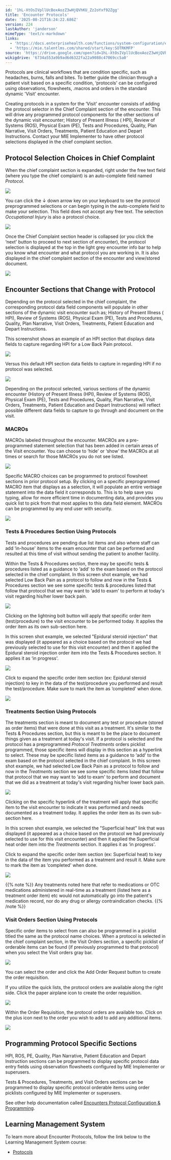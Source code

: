 ```yaml
---
id: '1hL-XtOsIVpllUcBoxAozZ3wHjQVhKU_Zz2oYxf92Zgg'
title: 'Encounter Protocols'
date: '2025-08-21T16:24:22.686Z'
version: 224
lastAuthor: 'janderson'
mimeType: 'text/x-markdown'
links:
  - 'https://docs.enterprisehealth.com/functions/system-configuration/encounters-protocol-configuration-and-programming/'
  - 'https://mie.talentlms.com/shared/start/key:SOTRKMFP'
source: 'https://drive.google.com/open?id=1hL-XtOsIVpllUcBoxAozZ3wHjQVhKU_Zz2oYxf92Zgg'
wikigdrive: '6734a553a9b9ad6d6322fa22a9088c47069cc5a0'
---
```

Protocols are clinical workflows that are condition specific, such as headaches, burns, falls and bites. To better guide the clinician through a patient visit based on a specific condition, ‘protocols' can be configured using observations, flowsheets, .macros and orders in the standard dynamic 'Visit' encounter.

Creating protocols in a system for the ‘Visit' encounter consists of adding the protocol selector in the Chief Complaint section of the encounter. This will drive any programmed protocol components for the other sections of the dynamic visit encounter; History of Present Illness ( HPI), Review of Systems (ROS), Physical Exam (PE), Tests and Procedures, Quality, Plan Narrative, Visit Orders, Treatments, Patient Education and Depart Instructions. Contact your MIE Implementer to have other protocol selections displayed in the chief complaint section.

## Protocol Selection Choices in Chief Complaint

When the chief complaint section is expanded, right under the free text field (where you type the chief complaint) is an auto-complete field named *Protocol*.

![](../encounter-protocols.assets/b95ad64fcbfcfa296ac7ef24cb8a606a.png)

You can click the ↓ down arrow key on your keyboard to see the protocol preprogrammed selections or can begin typing in the auto-complete field to make your selection. This field does not accept any free text. The selection *Occupational Injury* is also a protocol choice.

![](../encounter-protocols.assets/8d3d6e4f8e1e1db447868c5c74b65f10.png)

Once the Chief Complaint section header is collapsed (or you click the ‘next' button to proceed to next section of encounter), the protocol selection is displayed at the top in the light grey encounter info bar to help you know what encounter and what protocol you are working in. It is also displayed in the chief complaint section of the encounter and view/stored document.

![](../encounter-protocols.assets/6251190f2d798737e6f2f56e3be0e20c.png)

## Encounter Sections that Change with Protocol

Depending on the protocol selected in the chief complaint, the corresponding protocol data field components will populate in other sections of the dynamic visit encounter such as; History of Present Illness ( HPI), Review of Systems (ROS), Physical Exam (PE), Tests and Procedures, Quality, Plan Narrative, Visit Orders, Treatments, Patient Education and Depart Instructions.

This screenshot shows an example of an HPI section that displays data fields to capture regarding HPI for a Low Back Pain protocol.

![](../encounter-protocols.assets/cb19cbb3253aff98bc2b2d5397418d0b.png)

Versus this default HPI section data fields to capture in regarding HPI if no protocol was selected.

![](../encounter-protocols.assets/6289b745145331c8d1b1017eb0fdb15d.png)

Depending on the protocol selected, various sections of the dynamic encounter (History of Present Illness (HPI), Review of Systems (ROS), Physical Exam (PE), Tests and Procedures, Quality, Plan Narrative, Visit Orders, Treatments, Patient Education and Depart Instructions) will reflect possible different data fields to capture to go through and document on the visit.

### MACROs

MACROs labeled throughout the encounter. MACROs are a pre-programmed statement selection that has been added in certain areas of the Visit encounter. You can choose to ‘hide' or ‘show' the MACROs at all times or search for those MACROs you do not see listed.

![](../encounter-protocols.assets/ffe81bcf83cd1727c493cf27e787cc4d.png)

Specific MACRO choices can be programmed to protocol flowsheet sections in prior protocol setup. By clicking on a specific preprogrammed MACRO item that displays as a selection, it will populate an entire verbiage statement into the data field it corresponds to. This is to help save you typing, allow for more efficient time in documenting data, and provides you quick list to pick from that most applies to this data field element. MACROs can be programmed by any end user with security.

![](../encounter-protocols.assets/0ffb193947f5c05371ef048b856196a9.png)

### Tests & Procedures Section Using Protocols

Tests and procedures are pending due list items and also where staff can add ‘in-house' items to the exam encounter that can be performed and resulted at this time of visit without sending the patient to another facility.

Within the Tests & Procedures section, there may be specific tests & procedures listed as a guidance to ‘add' to the exam based on the protocol selected in the chief complaint. In this screen shot example, we had selected Low Back Pain as a protocol to follow and now in the Tests & Procedures section we see some specific tests & procedures listed that follow that protocol that we may want to ‘add to exam' to perform at today's visit regarding his/her lower back pain.

![](../encounter-protocols.assets/35f88d177c16d3e644d8bd94a95f1f60.png)

Clicking on the lightning bolt button will apply that specific order item (test/procedure) to the visit encounter to be performed today. It applies the order item as its own sub-section here.

In this screen shot example, we selected "Epidural steroid injection" that was displayed (it appeared as a choice based on the protocol we had previously selected to use for this visit encounter) and then it applied the Epidural steroid injection order item into the Tests & Procedures section. It applies it as ‘in progress'.

![](../encounter-protocols.assets/6ee87a787a9dc917c9336711c395fc60.png)

Click to expand the specific order item section (ex: Epidural steroid injection) to key in the data of the test/procedure you performed and result the test/procedure. Make sure to mark the item as ‘completed' when done.

![](../encounter-protocols.assets/d33b01c772a2976f157b65ab5be382e9.png)

### Treatments Section Using Protocols

The treatments section is meant to document any test or procedure (stored as order items) that were done at this visit as a treatment. It's similar to the Tests & Procedures section, but this is meant to be the place to document things given as a treatment at today's visit. If a protocol is selected and the protocol has a preprogrammed *Protocol Treatments* orders picklist programmed, those specific items will display in this section as a hyperlink to select. These may be specific listed items as a guidance to ‘add' to the exam based on the protocol selected in the chief complaint. In this screen shot example, we had selected Low Back Pain as a protocol to follow and now in the *Treatments* section we see some specific items listed that follow that protocol that we may want to ‘add to exam' to perform and document that we did as a treatment at today's visit regarding his/her lower back pain.

![](../encounter-protocols.assets/55a61df7584b0248ec245b5384f7a82f.png)

Clicking on the specific hyperlink of the treatment will apply that specific item to the visit encounter to indicate it was performed and needs documented as a treatment today. It applies the order item as its own sub-section here.

In this screen shot example, we selected the "Superficial heat" link that was displayed (it appeared as a choice based on the protocol we had previously selected to use for this visit encounter) and then it applied the Superficial heat order item into the *Treatments* section. It applies it as ‘in progress'.

Click to expand the specific order item section (ex: Superficial heat) to key in the data of the item you performed as a treatment and result it. Make sure to mark the item as ‘completed' when done.

![](../encounter-protocols.assets/e8941e4721fd6e327d0e2e669e9cee0b.png)

{{% note %}}
Any treatments noted here that refer to medications or OTC medications administered in real-time as a treatment (listed here as a treatment order item) etc would not automatically go into the patient's medication record, nor do any drug or allergy contraindication checks.
{{% /note %}}

### Visit Orders Section Using Protocols

Specific order items to select from can also be programmed in a picklist titled the same as the protocol name choices. When a protocol is selected in the chief complaint section, in the Visit Orders section, a specific picklist of orderable items can be found (if previously programmed to that protocol) when you select the Visit orders gray bar.

![](../encounter-protocols.assets/b6fb2b7d89732405232028fe9e30be27.png)

You can select the order and click the Add Order Request button to create the order requisition.

If you utilize the quick lists, the protocol orders are available along the right side. Click the paper airplane icon to create the order requisition.

![](../encounter-protocols.assets/01c341f024e8ba3f10172a14f4f79311.png)

Within the Order Requisition, the protocol orders are available too. Click on the plus icon next to the order you wish to add to add any additional items.

![](../encounter-protocols.assets/5130dcb4d3aa37cab1080e8dc88ac0b8.png)

## Programming Protocol Specific Sections

HPI, ROS, PE, Quality, Plan Narrative, Patient Education and Depart Instruction sections can be programmed to display specific protocol data entry fields using observation flowsheets configured by MIE Implementer or superusers.

Tests & Procedures, Treatments, and Visit Orders sections can be programmed to display specific protocol orderable items using order picklists configured by MIE Implementer or superusers.

See other help documentation called [Encounters Protocol Configuration & Programming](https://docs.enterprisehealth.com/functions/system-configuration/encounters-protocol-configuration-and-programming/).

## Learning Management System

To learn more about Encounter Protocols, follow the link below to the Learning Management System course:

* [Protocols](https://mie.talentlms.com/shared/start/key:SOTRKMFP)
